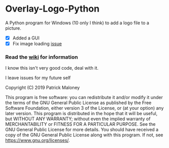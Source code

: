 # Overlay-Logo-Python
A Python program for Windows (10 only I think) to add a logo file to a picture.

- [x] Added a GUI
- [x] Fix image loading [issue](https://github.com/AlertingAvian/Overlay-Logo-Python/issues/2)

### Read the [wiki](https://github.com/AlertingAvian/Overlay-Logo-Python/wiki) for information

I know this isn't very good code, deal with it.

I leave issues for my future self

Copyright (C) 2019 Patrick Maloney

  This program is free software: you can redistribute it and/or modify
    it under the terms of the GNU General Public License as published by
    the Free Software Foundation, either version 3 of the License, or
    (at your option) any later version.
    This program is distributed in the hope that it will be useful,
    but WITHOUT ANY WARRANTY; without even the implied warranty of
    MERCHANTABILITY or FITNESS FOR A PARTICULAR PURPOSE.  See the
    GNU General Public License for more details.
    You should have received a copy of the GNU General Public License
    along with this program.  If not, see <https://www.gnu.org/licenses/>.
